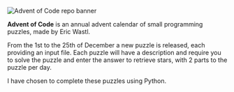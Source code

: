 ![Advent of Code repo banner](https://github.com/RobertCooney99/advent-of-code-2022/blob/main/aoc22-banner-thin-upscaled.png?raw=true)

**Advent of Code** is an annual advent calendar of small programming puzzles, made by Eric Wastl.

From the 1st to the 25th of December a new puzzle is released, each providing an input file. Each puzzle will have a description and require you to solve the puzzle and enter the answer to retrieve stars, with 2 parts to the puzzle per day.

I have chosen to complete these puzzles using Python.
